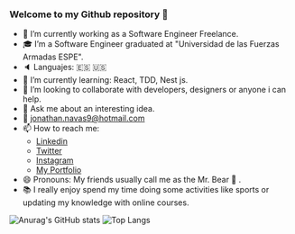 ### Welcome to my Github repository 👋

- 🔭 I’m currently working as a Software Engineer Freelance.
- :mortar_board: I’m a Software Engineer graduated at "Universidad de las Fuerzas Armadas ESPE".
- :speaker: Languajes: :es: :us:
- 🌱 I’m currently learning: React, TDD, Nest js.
- 👯 I’m looking to collaborate with developers, designers or anyone i can help.
- 💬 Ask me about an interesting idea.
- :e-mail: jonathan.navas9@hotmail.com 
- 📫 How to reach me:
  - [Linkedin](https://www.linkedin.com/in/jonathan-gabriel-navas/)
  - [Twitter](https://twitter.com/jgnavas95)
  - [Instagram](https://www.instagram.com/jgnavas.16/)
  - [My Portfolio](https://jonathan-navas.netlify.app/)
- 😄 Pronouns: My friends usually call me as the Mr. Bear :bear: .
- :books: I really enjoy spend my time doing some activities like sports or updating my knowledge with online courses.

![Anurag's GitHub stats](https://github-readme-stats.vercel.app/api?username=jonathannavas&show_icons=true&theme=react) ![Top Langs](https://github-readme-stats.vercel.app/api/top-langs/?username=jonathannavas&layout=compact)

